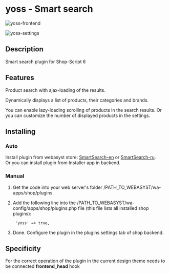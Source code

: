 # yoss - Smart search

![yoss-frontend](https://www.webasyst.com/wa-data/public/updates/img/80/1580/4506/4506.970.png)

![yoss-settings](https://www.webasyst.com/wa-data/public/updates/img/80/1580/4507/4507.970.png)

## Description
Smart search plugin for Shop-Script 6

## Features
Product search with ajax-loading of the results.

Dynamically displays a list of products, their categories and brands.

You can enable lazy-loading scrolling of products in the search results. Or you can customize the number of displayed products in the settings.

## Installing
### Auto
Install plugin from webasyst store: [SmartSearch-en](https://www.webasyst.com/store/plugin/shop/yoss/) or [SmartSearch-ru](https://www.webasyst.ru/store/plugin/shop/yoss/).  
Or you can install plugin from Installer app in backend.

### Manual
1. Get the code into your web server's folder /PATH_TO_WEBASYST/wa-apps/shop/plugins

2. Add the following line into the /PATH_TO_WEBASYST/wa-config/apps/shop/plugins.php file (this file lists all installed shop plugins):

		'yoss' => true,

3. Done. Configure the plugin in the plugins settings tab of shop backend.

## Specificity
For the correct operation of the plugin in the current design theme needs to be connected **frontend_head** hook